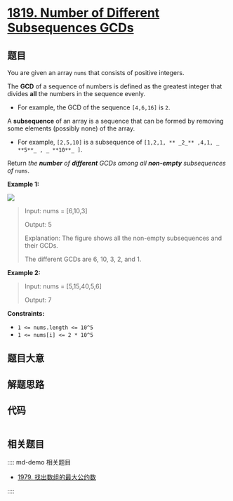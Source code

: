 # [1819. Number of Different Subsequences GCDs](https://leetcode.com/problems/number-of-different-subsequences-gcds/)

## 题目

You are given an array `nums` that consists of positive integers.

The **GCD** of a sequence of numbers is defined as the greatest integer that
divides **all** the numbers in the sequence evenly.

- For example, the GCD of the sequence `[4,6,16]` is `2`.

A **subsequence** of an array is a sequence that can be formed by removing
some elements (possibly none) of the array.

- For example, `[2,5,10]` is a subsequence of `[1,2,1, ** _2_** ,4,1, _ **5**_ , _ **10**_ ]`.

Return _the **number** of **different** GCDs among all **non-empty**
subsequences of_ `nums`.

**Example 1:**

![](https://assets.leetcode.com/uploads/2021/03/17/image-1.png)

> Input: nums = [6,10,3]
>
> Output: 5
>
> Explanation: The figure shows all the non-empty subsequences and their GCDs.
>
> The different GCDs are 6, 10, 3, 2, and 1.

**Example 2:**

> Input: nums = [5,15,40,5,6]
>
> Output: 7

**Constraints:**

- `1 <= nums.length <= 10^5`
- `1 <= nums[i] <= 2 * 10^5`

## 题目大意

## 解题思路

## 代码

```javascript

```

## 相关题目

:::: md-demo 相关题目

- [1979. 找出数组的最大公约数](https://leetcode.com/problems/find-greatest-common-divisor-of-array)

::::
